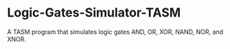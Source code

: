 # Logic-Gates-Simulator-TASM

A TASM program that simulates logic gates AND, OR, XOR, NAND, NOR, and XNOR.
